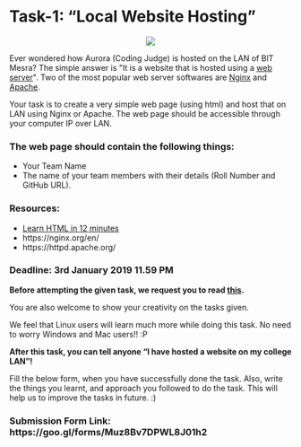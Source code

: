 <h1>Task-1: “Local Website Hosting”</h1>

<p align="center">
<img src="https://github.com/aayushsinha44/DevHack-0.2/blob/master/task-0/meme.PNG" />
</p>

Ever wondered how Aurora (Coding Judge) is hosted on the LAN of BIT Mesra? The simple answer is "It is a website that is hosted using a [web server](https://whatis.techtarget.com/definition/Web-server)". Two of the most popular web server softwares are [Nginx](https://www.nginx.com/resources/wiki/) and [Apache](https://www.wpbeginner.com/glossary/apache/). 

Your task is to create a very simple web page (using html) and host that on LAN using Nginx or Apache. The web page should be accessible through your computer IP over LAN.

 <h3>The web page should contain the following things:</h3>
<ul>
<li> Your Team Name
<li> The name of your team members with their details (Roll Number and GitHub URL).
</ul>
<h3><b>Resources:</b></h3>
<ul>
  <li><a href="https://www.youtube.com/watch?v=bWPMSSsVdPk">Learn HTML in 12 minutes</a></li>
  <li>https://nginx.org/en/</li>
  <li>https://httpd.apache.org/</li> 
</ul>

<h3><b>Deadline: 3rd January 2019 11.59 PM</b></h3>

<b>Before attempting the given task, we request you to read [this](https://github.com/aayushsinha44/DevHack-0.2#some-points-to-consider).</b>

You are also welcome to show your creativity on the tasks given.

We feel that Linux users will learn much more while doing this task. No need to worry Windows and Mac users!! :P

<b>After this task, you can tell anyone “I have hosted a website on my college LAN”!</b>


Fill the below form, when you have successfully done the task. Also, write the things you learnt, and approach you followed to do the task. This will help us to improve the tasks in future. :)

<h3><b>Submission Form Link: https://goo.gl/forms/Muz8Bv7DPWL8J01h2</b></h3>
